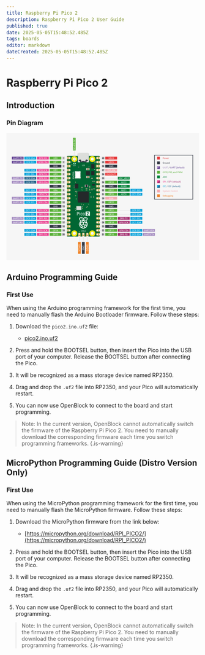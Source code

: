 ```yaml
---
title: Raspberry Pi Pico 2
description: Raspberry Pi Pico 2 User Guide
published: true
date: 2025-05-05T15:48:52.485Z
tags: boards
editor: markdown
dateCreated: 2025-05-05T15:48:52.485Z
---
```


# Raspberry Pi Pico 2

## Introduction

### Pin Diagram

![pico2-pinout.svg](/general-hardware-guidelines/boards/raspberry-pi-pico2/pico2-pinout.svg)

## Arduino Programming Guide

### First Use

When using the Arduino programming framework for the first time, you need to manually flash the Arduino Bootloader firmware. Follow these steps:

1. Download the `pico2.ino.uf2` file:

	- [pico2.ino.uf2](/general-hardware-guidelines/boards/raspberry-pi-pico2/pico2.ino.uf2)
  
2. Press and hold the BOOTSEL button, then insert the Pico into the USB port of your computer. Release the BOOTSEL button after connecting the Pico.
3. It will be recognized as a mass storage device named RP2350.
4. Drag and drop the `.uf2` file into RP2350, and your Pico will automatically restart.
5. You can now use OpenBlock to connect to the board and start programming.

> Note: In the current version, OpenBlock cannot automatically switch the firmware of the Raspberry Pi Pico 2. You need to manually download the corresponding firmware each time you switch programming frameworks.
{.is-warning}

## MicroPython Programming Guide (Distro Version Only)

### First Use

When using the MicroPython programming framework for the first time, you need to manually flash the MicroPython firmware. Follow these steps:

1. Download the MicroPython firmware from the link below:

	- [https://micropython.org/download/RPI_PICO2/](https://micropython.org/download/RPI_PICO2/)
  
2. Press and hold the BOOTSEL button, then insert the Pico into the USB port of your computer. Release the BOOTSEL button after connecting the Pico.
3. It will be recognized as a mass storage device named RP2350.
4. Drag and drop the `.uf2` file into RP2350, and your Pico will automatically restart.
5. You can now use OpenBlock to connect to the board and start programming.

> Note: In the current version, OpenBlock cannot automatically switch the firmware of the Raspberry Pi Pico 2. You need to manually download the corresponding firmware each time you switch programming frameworks.
{.is-warning}